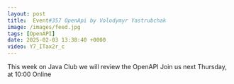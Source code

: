 ```yaml
---
layout: post
title:  Event#357 OpenApi by Volodymyr Yastrubchak
image: /images/feed.jpg
tags: [OpenAPI]
date: 2025-02-03 13:38:40 +0000
video: Y7_ITax2r_c
---
```


This week on Java Club we will review the OpenAPI
Join us next Thursday, at 10:00 Online
